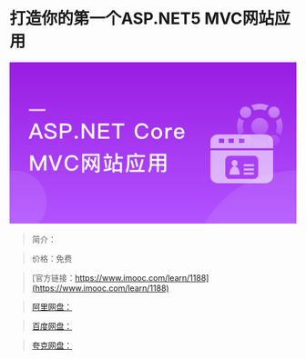 # 打造你的第一个ASP.NET5 MVC网站应用

![img](../../assets/5fe4430c0001a20805400304.jpg)

> 简介：

> 价格：免费

> [官方链接：https://www.imooc.com/learn/1188](https://www.imooc.com/learn/1188)

> [阿里网盘：]()

> [百度网盘：]()

> [夸克网盘：]()
